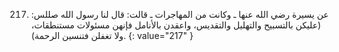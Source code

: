 217. عن يسيرة رضي الله عنها ـ وكانت من المهاجرات ـ قالت: قال لنا رسول الله صللس: (عليكن بالتسبيح والتهليل والتقديس، واعقدن بالأنامل فإنهن مسئولات مستنطقات، ولا تغفلن فتنسين الرحمة).
{: value="217" }